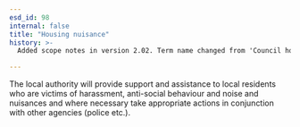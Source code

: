 ```yaml
---
esd_id: 98
internal: false
title: "Housing nuisance"
history: >-
  Added scope notes in version 2.02. Term name changed from 'Council housing - nuisance/threatening behaviour' to 'Housing - nuisance and threatening behaviour' in version 3.00.  Scope notes updated to replace 'tenants' with 'local residents' in 3.01. Name changed to 'Housing nuisance' in version 4.00.

---
```


The local authority will provide support and assistance to local residents who are victims of harassment, anti-social behaviour and noise and nuisances and where necessary take appropriate actions in conjunction with other agencies (police etc.).

